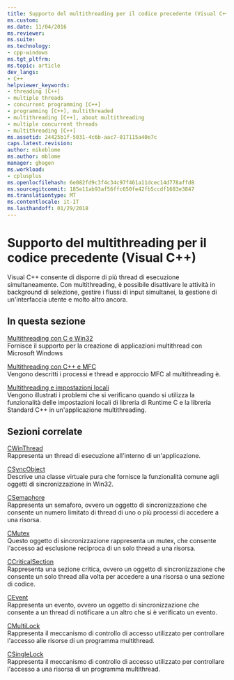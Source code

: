```yaml
---
title: Supporto del multithreading per il codice precedente (Visual C++) | Documenti Microsoft
ms.custom: 
ms.date: 11/04/2016
ms.reviewer: 
ms.suite: 
ms.technology:
- cpp-windows
ms.tgt_pltfrm: 
ms.topic: article
dev_langs:
- C++
helpviewer_keywords:
- threading [C++]
- multiple threads
- concurrent programming [C++]
- programming [C++], multithreaded
- multithreading [C++], about multithreading
- multiple concurrent threads
- multithreading [C++]
ms.assetid: 24425b1f-5031-4c6b-aac7-017115a40e7c
caps.latest.revision: 
author: mikeblome
ms.author: mblome
manager: ghogen
ms.workload:
- cplusplus
ms.openlocfilehash: 6e082fd9c3f4c34c97f461a11dcec14d778affd8
ms.sourcegitcommit: 185e11ab93af56ffc650fe42fb5ccdf1683e3847
ms.translationtype: MT
ms.contentlocale: it-IT
ms.lasthandoff: 01/29/2018
---
```

# <a name="multithreading-support-for-older-code-visual-c"></a>Supporto del multithreading per il codice precedente (Visual C++)
Visual C++ consente di disporre di più thread di esecuzione simultaneamente. Con multithreading, è possibile disattivare le attività in background di selezione, gestire i flussi di input simultanei, la gestione di un'interfaccia utente e molto altro ancora.  
  
## <a name="in-this-section"></a>In questa sezione  
 [Multithreading con C e Win32](../parallel/multithreading-with-c-and-win32.md)  
 Fornisce il supporto per la creazione di applicazioni multithread con Microsoft Windows  
  
 [Multithreading con C++ e MFC](../parallel/multithreading-with-cpp-and-mfc.md)  
 Vengono descritti i processi e thread e approccio MFC al multithreading è.  
  
 [Multithreading e impostazioni locali](../parallel/multithreading-and-locales.md)  
 Vengono illustrati i problemi che si verificano quando si utilizza la funzionalità delle impostazioni locali di libreria di Runtime C e la libreria Standard C++ in un'applicazione multithreading.  
  
## <a name="related-sections"></a>Sezioni correlate  
 [CWinThread](../mfc/reference/cwinthread-class.md)  
 Rappresenta un thread di esecuzione all'interno di un'applicazione.  
  
 [CSyncObject](../mfc/reference/csyncobject-class.md)  
 Descrive una classe virtuale pura che fornisce la funzionalità comune agli oggetti di sincronizzazione in Win32.  
  
 [CSemaphore](../mfc/reference/csemaphore-class.md)  
 Rappresenta un semaforo, ovvero un oggetto di sincronizzazione che consente un numero limitato di thread di uno o più processi di accedere a una risorsa.  
  
 [CMutex](../mfc/reference/cmutex-class.md)  
 Questo oggetto di sincronizzazione rappresenta un mutex, che consente l'accesso ad esclusione reciproca di un solo thread a una risorsa.  
  
 [CCriticalSection](../mfc/reference/ccriticalsection-class.md)  
 Rappresenta una sezione critica, ovvero un oggetto di sincronizzazione che consente un solo thread alla volta per accedere a una risorsa o una sezione di codice.  
  
 [CEvent](../mfc/reference/cevent-class.md)  
 Rappresenta un evento, ovvero un oggetto di sincronizzazione che consente a un thread di notificare a un altro che si è verificato un evento.  
  
 [CMultiLock](../mfc/reference/cmultilock-class.md)  
 Rappresenta il meccanismo di controllo di accesso utilizzato per controllare l'accesso alle risorse di un programma multithread.  
  
 [CSingleLock](../mfc/reference/csinglelock-class.md)  
 Rappresenta il meccanismo di controllo di accesso utilizzato per controllare l'accesso a una risorsa di un programma multithread.  
